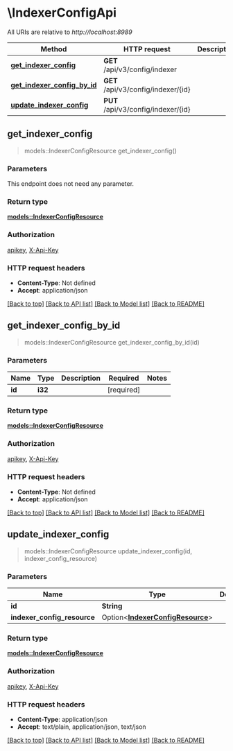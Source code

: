 # \IndexerConfigApi

All URIs are relative to *http://localhost:8989*

Method | HTTP request | Description
------------- | ------------- | -------------
[**get_indexer_config**](IndexerConfigApi.md#get_indexer_config) | **GET** /api/v3/config/indexer | 
[**get_indexer_config_by_id**](IndexerConfigApi.md#get_indexer_config_by_id) | **GET** /api/v3/config/indexer/{id} | 
[**update_indexer_config**](IndexerConfigApi.md#update_indexer_config) | **PUT** /api/v3/config/indexer/{id} | 



## get_indexer_config

> models::IndexerConfigResource get_indexer_config()


### Parameters

This endpoint does not need any parameter.

### Return type

[**models::IndexerConfigResource**](IndexerConfigResource.md)

### Authorization

[apikey](../README.md#apikey), [X-Api-Key](../README.md#X-Api-Key)

### HTTP request headers

- **Content-Type**: Not defined
- **Accept**: application/json

[[Back to top]](#) [[Back to API list]](../README.md#documentation-for-api-endpoints) [[Back to Model list]](../README.md#documentation-for-models) [[Back to README]](../README.md)


## get_indexer_config_by_id

> models::IndexerConfigResource get_indexer_config_by_id(id)


### Parameters


Name | Type | Description  | Required | Notes
------------- | ------------- | ------------- | ------------- | -------------
**id** | **i32** |  | [required] |

### Return type

[**models::IndexerConfigResource**](IndexerConfigResource.md)

### Authorization

[apikey](../README.md#apikey), [X-Api-Key](../README.md#X-Api-Key)

### HTTP request headers

- **Content-Type**: Not defined
- **Accept**: application/json

[[Back to top]](#) [[Back to API list]](../README.md#documentation-for-api-endpoints) [[Back to Model list]](../README.md#documentation-for-models) [[Back to README]](../README.md)


## update_indexer_config

> models::IndexerConfigResource update_indexer_config(id, indexer_config_resource)


### Parameters


Name | Type | Description  | Required | Notes
------------- | ------------- | ------------- | ------------- | -------------
**id** | **String** |  | [required] |
**indexer_config_resource** | Option<[**IndexerConfigResource**](IndexerConfigResource.md)> |  |  |

### Return type

[**models::IndexerConfigResource**](IndexerConfigResource.md)

### Authorization

[apikey](../README.md#apikey), [X-Api-Key](../README.md#X-Api-Key)

### HTTP request headers

- **Content-Type**: application/json
- **Accept**: text/plain, application/json, text/json

[[Back to top]](#) [[Back to API list]](../README.md#documentation-for-api-endpoints) [[Back to Model list]](../README.md#documentation-for-models) [[Back to README]](../README.md)

